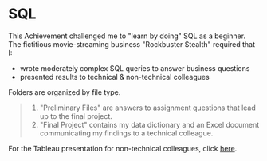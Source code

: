 # SQL
This Achievement challenged me to "learn by doing" SQL as a beginner. The fictitious movie-streaming business "Rockbuster Stealth" required that I:
  * wrote moderately complex SQL queries to answer business questions
  * presented results to technical & non-technical colleagues

Folders are organized by file type. 
> 1. "Preliminary Files" are answers to assignment questions that lead up to the final project.
> 2. "Final Project" contains my data dictionary and an Excel document communicating my findings to a technical colleague.

For the Tableau presentation for non-technical colleagues, click [here](https://public.tableau.com/views/Task3_10_16185231315170/ROCKBUSTER?:language=en-US&:display_count=n&:origin=viz_share_link). 
